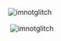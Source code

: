 <p align="left"> <img src="https://komarev.com/ghpvc/?username=imnotglitch&label=Profile%20views&color=0e75b6&style=flat" alt="imnotglitch" /> </p>

<p>&nbsp;<img align="center" src="https://github-readme-stats-git-masterrstaa-rickstaa.vercel.app/api?username=imnotglitch&show_icons=true&locale=en" alt="imnotglitch" /></p>
